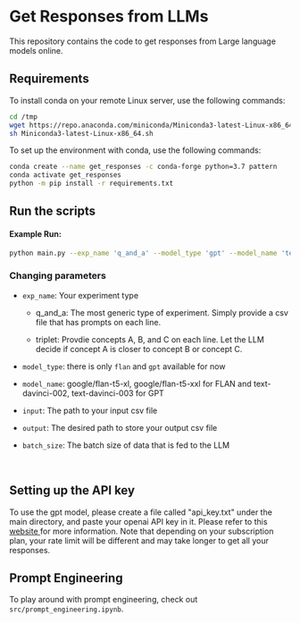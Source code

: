 #  Get Responses from LLMs

This repository contains the code to get responses from Large language models online.

## Requirements

To install conda on your remote Linux server, use the following commands:

```sh
cd /tmp
wget https://repo.anaconda.com/miniconda/Miniconda3-latest-Linux-x86_64.sh
sh Miniconda3-latest-Linux-x86_64.sh
```

To set up the environment with conda, use the following commands:

```sh
conda create --name get_responses -c conda-forge python=3.7 pattern
conda activate get_responses
python -m pip install -r requirements.txt
```

## Run the scripts

#### Example Run:

```sh
python main.py --exp_name 'q_and_a' --model_type 'gpt' --model_name 'text-davinci-003' --input './samples/q_and_a_sample_prompt.csv' --output './samples/q_and_a_sample_response.csv' --batch_size 256
```
### Changing parameters

- `exp_name`: Your experiment type

    - q_and_a: The most generic type of experiment. Simply provide a csv file that has prompts on each line.  

    - triplet: Provdie concepts A, B, and C on each line. Let the LLM decide if concept A is closer to concept B or concept C.

- `model_type`: there is only `flan` and `gpt` available for now

- `model_name`: google/flan-t5-xl, google/flan-t5-xxl for FLAN and text-davinci-002, text-davinci-003 for GPT

- `input`: The path to your input csv file

- `output`: The desired path to store your output csv file

- `batch_size`: The batch size of data that is fed to the LLM

<br>

## Setting up the API key 

To use the gpt model, please create a file called "api_key.txt" under the main directory, and paste your openai API key in it. Please refer to this <a href = "https://www.educative.io/courses/open-ai-api-natural-language-processing-python/7DxorX8xA0O"> website </a> for more information. Note that depending on your subscription plan, your rate limit will be different and may take longer to get all your responses.  

## Prompt Engineering

To play around with prompt engineering, check out `src/prompt_engineering.ipynb`.